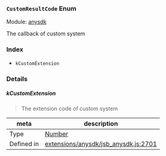 ### `CustomResultCode` Enum



Module: [anysdk](../modules/anysdk.md)


The callback of custom system


### Index
  - `kCustomExtension`

### Details


##### kCustomExtension

> The extension code of custom system

| meta | description |
|------|-------------|
| Type | <a href="https://developer.mozilla.org/en/JavaScript/Reference/Global_Objects/Number" class="crosslink external" target="_blank">Number</a> |
| Defined in | [extensions/anysdk/jsb_anysdk.js:2701](https://github.com/cocos-creator/engine/blob/b4415d3f111db35eb92e588d63bcb560003ea469/extensions/anysdk/jsb_anysdk.js#L2701) |


